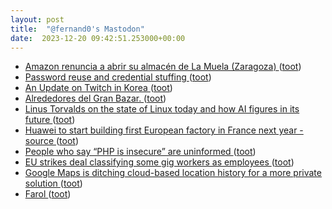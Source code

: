 ```yaml
---
layout: post
title:  "@fernand0's Mastodon"
date:  2023-12-20 09:42:51.253000+00:00
---
```

*  [Amazon renuncia a abrir su almacén de La Muela (Zaragoza) ](https://efe.com/economia/2023-12-13/amazon-renuncia-almacen) ([toot](https://mastodon.social/@fernand0/111612092170321408))
*  [Password reuse and credential stuffing ](https://www.johndcook.com/blog/2023/12/07/credential-stuffing) ([toot](https://mastodon.social/@fernand0/111610379231098722))
*  [An Update on Twitch in Korea ](https://blog.twitch.tv/en/2023/12/05/an-update-on-twitch-in-korea) ([toot](https://mastodon.social/@fernand0/111608546262980898))
*  [Alrededores del Gran Bazar. ](https://avecesunafoto.wordpress.com/2023/12/19/alrededores-del-gran-bazar) ([toot](https://mastodon.social/@fernand0/111608479603642187))
*  [Linus Torvalds on the state of Linux today and how AI figures in its future ](https://www.zdnet.com/article/linus-torvalds-on-state-of-linux-today-and-how-ai-figures-in-its-future) ([toot](https://mastodon.social/@fernand0/111608338182089409))
*  [Huawei to start building first European factory in France next year - source  ](https://www.reuters.com/technology/huawei-start-building-first-european-factory-france-next-year-source-2023-12-11/) ([toot](https://mastodon.social/@fernand0/111608092198961689))
*  [People who say “PHP is insecure” are uninformed ](http://hakluke.com/blogpeople-who-say-php-is-insecure-are-uninforme) ([toot](https://mastodon.social/@fernand0/111607713690780368))
*  [EU strikes deal classifying some gig workers as employees ](https://www.politico.eu/article/eu-deal-gig-workers-employees-drivers-contractors-employees-labor-rights) ([toot](https://mastodon.social/@fernand0/111607105926846346))
*  [Google Maps is ditching cloud-based location history for a more private solution ](https://www.androidpolice.com/google-maps-new-controls-and-location-history-updates) ([toot](https://mastodon.social/@fernand0/111606862013970424))
*  [Farol ](https://www.flickr.com/photos/fernand0/53386824307) ([toot](https://mastodon.social/@fernand0/111606860074797359))
